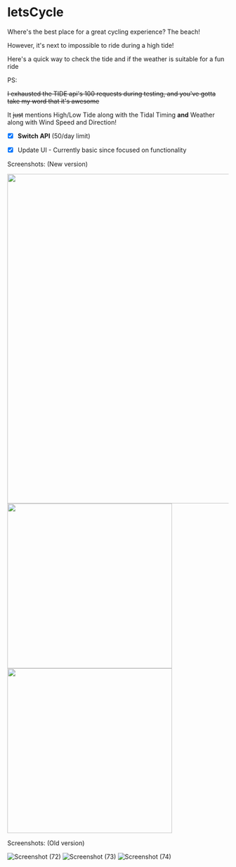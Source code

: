 
# letsCycle #


Where's the best place for a great cycling experience? The beach!

However, it's next to impossible to ride during a high tide!

Here's a quick way to check the tide and if the weather is suitable for a fun ride

PS:

~~I exhausted the TIDE api's 100 requests during testing, and you've gotta take my word that it's awesome~~

It ~~just~~ mentions High/Low Tide along with the Tidal Timing **and** Weather along with Wind Speed and Direction!


- [x] **Switch API** (50/day limit)
- [x] Update UI - Currently basic since focused on functionality


Screenshots: (New version)

<img src="https://user-images.githubusercontent.com/81745636/119188732-b3d7ed00-ba98-11eb-9e46-070524f67853.png" width="750">
<img src="https://user-images.githubusercontent.com/81745636/119190372-e1be3100-ba9a-11eb-8e92-29153bd89387.png" width="375">
<img src="https://user-images.githubusercontent.com/81745636/119190377-e387f480-ba9a-11eb-8ab7-a72570878abf.png" width="375">


Screenshots: (Old version)

![Screenshot (72)](https://user-images.githubusercontent.com/81745636/117132815-faeb9000-adc0-11eb-91c5-86df436b5051.png)
![Screenshot (73)](https://user-images.githubusercontent.com/81745636/117132820-fd4dea00-adc0-11eb-9127-b890a26fbbd6.png)
![Screenshot (74)](https://user-images.githubusercontent.com/81745636/117132823-ff17ad80-adc0-11eb-93bc-6be9a48bae0b.png)

